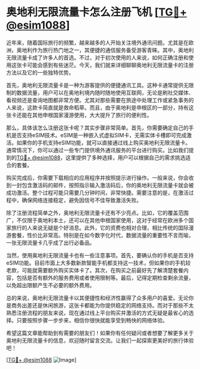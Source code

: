 # 奥地利无限流量卡怎么注册飞机 [[TG💪+ @esim1088](https://t.me/s/esim1088)]

近年来，随着国际旅行的频繁，越来越多的人开始关注境外通讯问题。尤其是在欧洲，奥地利作为旅行热门地之一，其便捷的通信服务备受游客青睐。其中，奥地利无限流量卡成了许多人的首选。不过，对于初次使用的人来说，如何正确注册和使用这张卡可能会感到有些迷茫。今天，我们就来详细聊聊奥地利无限流量卡的注册方法以及它的一些独特优势。

首先，奥地利无限流量卡是一种为游客提供的便捷通讯工具。这种卡通常提供无限制的数据流量，用户可以在奥地利境内随时随地使用互联网，无论是刷社交媒体、看视频还是查询地图都非常方便。尤其对那些需要在旅途中处理工作或紧急事务的人来说，这款卡简直就是救命稻草。而且，由于奥地利是申根区的一部分，持有这张卡还能在其他申根国家漫游使用，大大提升了旅行的便利性。

那么，具体该怎么注册这张卡呢？其实步骤非常简单。首先，你需要确定自己的手机是否支持eSIM技术。eSIM是一种嵌入式虚拟SIM卡，无需实体卡槽即可完成激活。如果你的手机支持eSIM功能，就可以直接通过线上购买奥地利无限流量卡。通常情况下，你可以通过一些专门提供境外通讯服务的平台进行购买。比如我们提到的[TG💪+ @esim1088](https://t.me/s/esim1088)，这里提供了多种选择，用户可以根据自己的需求挑选适合的套餐。

购买完成后，你需要下载相应的应用程序并按照提示进行操作。一般来说，你会收到一封包含激活码的邮件，按照指示输入激活码后，你的奥地利无限流量卡就会被成功激活。整个过程可能只需要几分钟时间，非常快捷。需要注意的是，在激活过程中，确保网络连接稳定，避免因信号不佳导致激活失败。

除了注册流程简单之外，奥地利无限流量卡还有不少亮点。比如，它的覆盖范围广，不仅限于奥地利本土，还可以在其他申根国家使用，这对于经常在欧洲多个国家旅行的人来说无疑是个好消息。此外，它的资费也相对合理，相比传统的国际漫游套餐，性价比非常高。特别是在如今数字化时代，数据流量的重要性不言而喻，一张无限流量卡几乎成了出行必备品。

当然，使用奥地利无限流量卡也有一些注意事项。首先，要确认你的手机是否支持eSIM功能。目前市面上大多数新款智能手机都支持这一技术，但如果你的手机较老款，可能就需要额外购买实体卡了。其次，在购买之前最好先了解清楚套餐内容，包括是否有额外的服务费用或者使用限制等。最后，记得定期检查剩余流量，以免超出限额产生不必要的额外费用。

总的来说，奥地利无限流量卡以其便捷性和经济性赢得了众多用户的喜爱。无论你是商务出差还是休闲旅游，这张卡都能为你提供稳定的网络支持。而对于那些不太熟悉注册流程的朋友来说，现在通过线上平台购买并激活的方式无疑是最省心的选择。只要按照步骤一步步来，相信你很快就能享受到畅快的网络体验。

希望这篇文章能帮助到有需要的朋友们！如果你有任何疑问或者想要了解更多关于奥地利无限流量卡的信息，欢迎随时留言交流。让我们一起探索更美好的旅行体验吧！

[[TG💪+ @esim1088](https://t.me/s/esim1088) ![Image](https://i.postimg.cc/4NQfJmqS/Snipaste-2025-05-13-00-14-12.png)]